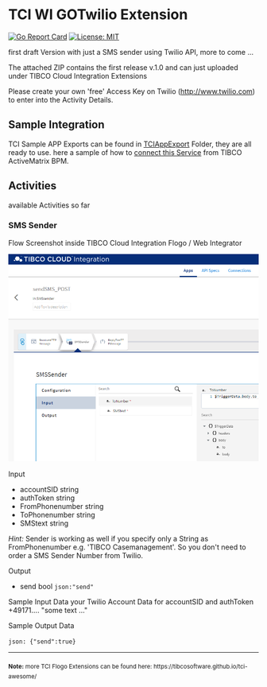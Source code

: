# TCI WI GOTwilio Extension
[![Go Report Card](https://goreportcard.com/badge/github.com/JGrotex/tci-wi-twilio-extension)](https://goreportcard.com/report/github.com/JGrotex/tci-wi-twilio-extension) [![License: MIT](https://img.shields.io/badge/License-MIT-yellow.svg)](https://opensource.org/licenses/MIT)

first draft Version with just a SMS sender using Twilio API, more to come ...

The attached ZIP contains the first release v.1.0 and can just uploaded under TIBCO Cloud Integration Extensions

Please create your own 'free' Access Key on Twilio (http://www.twilio.com) to enter into the Activity Details.

## Sample Integration
TCI Sample APP Exports can be found in [TCIAppExport](TCIAppExport) Folder, they are all ready to use.
here a sample of how to [connect this Service](connectAMXBPM.md) from TIBCO ActiveMatrix BPM. 

## Activities
available Activities so far
### SMS Sender
Flow Screenshot inside TIBCO Cloud Integration Flogo / Web Integrator

![Twilio SMS image](screenshots/twilio-SMS-in-TCI-WebIntegrator.png?raw=true "TCI Flogo Twilio SMS Screenshot")

Input
- accountSID            string
- authToken             string
- FromPhonenumber       string
- ToPhonenumber         string
- SMStext               string

<i>Hint:</i> Sender is working as well if you specify only a String as FromPhonenumber e.g. 'TIBCO Casemanagement'.
So you don't need to order a SMS Sender Number from Twilio.

Output
- send               bool   `json:"send"`
  
Sample Input Data
your Twilio Account Data for accountSID and authToken
+49171.... 
"some text ..."

Sample Output Data

``json:
{"send":true}
``

<hr>
<sub><b>Note:</b> more TCI Flogo Extensions can be found here: https://tibcosoftware.github.io/tci-awesome/ </sub>
